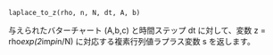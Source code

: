 ```
laplace_to_z(rho, n, N, dt, A, b)
```

与えられたバターチャート (A,b,c) と時間ステップ dt に対して、変数 z = rho*exp(2*im*pi*n/N) に対応する複素行列値ラプラス変数 s を返します。
